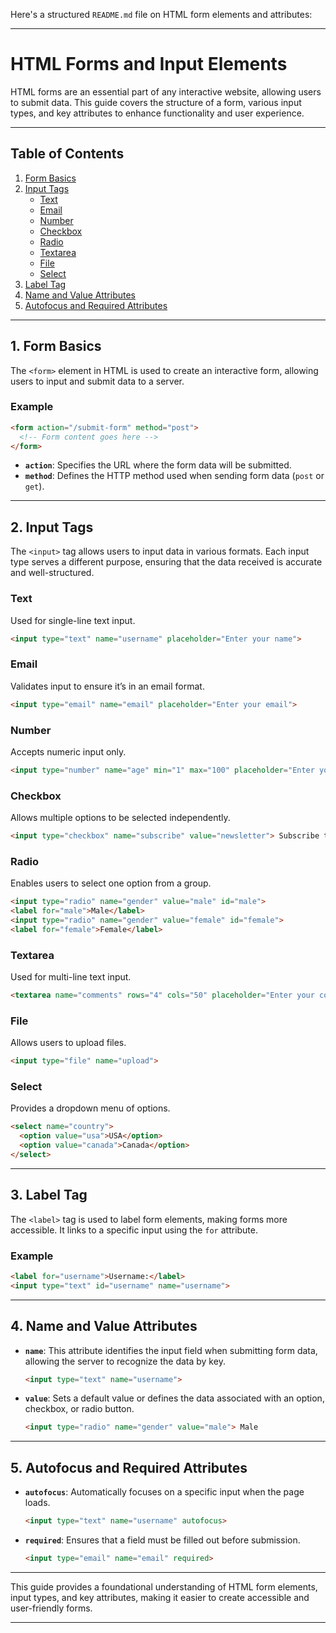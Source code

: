 Here's a structured `README.md` file on HTML form elements and attributes:

---
# HTML Forms and Input Elements

HTML forms are an essential part of any interactive website, allowing users to submit data. This guide covers the structure of a form, various input types, and key attributes to enhance functionality and user experience.

---

## Table of Contents
1. [Form Basics](#form-basics)
2. [Input Tags](#input-tags)
   - [Text](#text)
   - [Email](#email)
   - [Number](#number)
   - [Checkbox](#checkbox)
   - [Radio](#radio)
   - [Textarea](#textarea)
   - [File](#file)
   - [Select](#select)
3. [Label Tag](#label-tag)
4. [Name and Value Attributes](#name-and-value-attributes)
5. [Autofocus and Required Attributes](#autofocus-and-required-attributes)

---

## 1. Form Basics

The `<form>` element in HTML is used to create an interactive form, allowing users to input and submit data to a server.

### Example
```html
<form action="/submit-form" method="post">
  <!-- Form content goes here -->
</form>
```

- **`action`**: Specifies the URL where the form data will be submitted.
- **`method`**: Defines the HTTP method used when sending form data (`post` or `get`).

---

## 2. Input Tags

The `<input>` tag allows users to input data in various formats. Each input type serves a different purpose, ensuring that the data received is accurate and well-structured.

### Text
Used for single-line text input.

```html
<input type="text" name="username" placeholder="Enter your name">
```

### Email
Validates input to ensure it’s in an email format.

```html
<input type="email" name="email" placeholder="Enter your email">
```

### Number
Accepts numeric input only.

```html
<input type="number" name="age" min="1" max="100" placeholder="Enter your age">
```

### Checkbox
Allows multiple options to be selected independently.

```html
<input type="checkbox" name="subscribe" value="newsletter"> Subscribe to newsletter
```

### Radio
Enables users to select one option from a group.

```html
<input type="radio" name="gender" value="male" id="male"> 
<label for="male">Male</label>
<input type="radio" name="gender" value="female" id="female">
<label for="female">Female</label>
```

### Textarea
Used for multi-line text input.

```html
<textarea name="comments" rows="4" cols="50" placeholder="Enter your comments"></textarea>
```

### File
Allows users to upload files.

```html
<input type="file" name="upload">
```

### Select
Provides a dropdown menu of options.

```html
<select name="country">
  <option value="usa">USA</option>
  <option value="canada">Canada</option>
</select>
```

---

## 3. Label Tag

The `<label>` tag is used to label form elements, making forms more accessible. It links to a specific input using the `for` attribute.

### Example
```html
<label for="username">Username:</label>
<input type="text" id="username" name="username">
```

---

## 4. Name and Value Attributes

- **`name`**: This attribute identifies the input field when submitting form data, allowing the server to recognize the data by key.
  ```html
  <input type="text" name="username">
  ```
  
- **`value`**: Sets a default value or defines the data associated with an option, checkbox, or radio button.
  ```html
  <input type="radio" name="gender" value="male"> Male
  ```

---

## 5. Autofocus and Required Attributes

- **`autofocus`**: Automatically focuses on a specific input when the page loads.
  ```html
  <input type="text" name="username" autofocus>
  ```

- **`required`**: Ensures that a field must be filled out before submission.
  ```html
  <input type="email" name="email" required>
  ```

---

This guide provides a foundational understanding of HTML form elements, input types, and key attributes, making it easier to create accessible and user-friendly forms.

--- 

